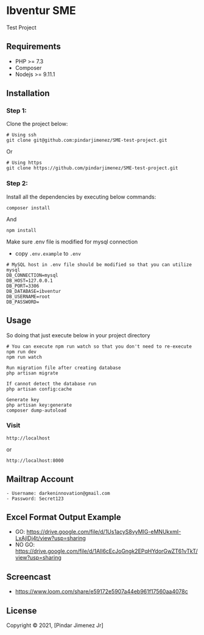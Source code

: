 # Ibventur SME 

Test Project

## Requirements
* PHP >= 7.3
* Composer
* Nodejs >= 9.11.1

## Installation

### Step 1:

Clone the project below:

```
# Using ssh
git clone git@github.com:pindarjimenez/SME-test-project.git
```
Or
```
# Using https
git clone https://github.com/pindarjimenez/SME-test-project.git
```

### Step 2:

Install all the dependencies by executing below commands:

```
composer install
```

And

```
npm install
```

Make sure .env file is modified for mysql connection
- copy `.env.example` to `.env`

```
# MySQL host in .env file should be modified so that you can utilize mysql
DB_CONNECTION=mysql
DB_HOST=127.0.0.1
DB_PORT=3306
DB_DATABASE=ibventur
DB_USERNAME=root
DB_PASSWORD=
```

## Usage
So doing that just execute below in your project directory

```
# You can execute npm run watch so that you don't need to re-execute npm run dev
npm run watch
```

```
Run migration file after creating database
php artisan migrate

If cannot detect the database run
php artisan config:cache
```

```
Generate key
php artisan key:generate
composer dump-autoload
```

### Visit
```
http://localhost
```

or

```
http://localhost:8000
```

## Mailtrap Account
```
- Username: darkeninnovation@gmail.com
- Password: Secret123
```

## Excel Format Output Example
- GO: https://drive.google.com/file/d/1Us1acyS8vyMIG-eMNUkxmI-LxAjlDj4t/view?usp=sharing
- NO GO: https://drive.google.com/file/d/1All6cEcJoGngk2EPqHYdorGwZT61vTkT/view?usp=sharing


## Screencast
- https://www.loom.com/share/e59172e5907a44eb961f17560aa4078c

## License
Copyright © 2021, [Pindar Jimenez Jr]